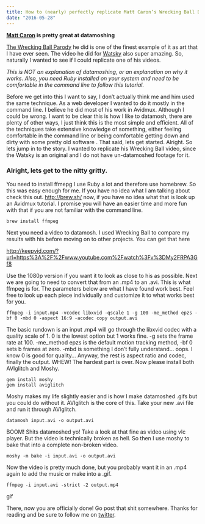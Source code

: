 ```yaml
---
title: How to (nearly) perfectly replicate Matt Caron’s Wrecking Ball Datamosh Parody 
date: "2016-05-28"
---
```


**[Matt Caron](https://twitter.com/heyitsMattCaron) is pretty great at datamoshing**

[The Wrecking Ball Parody](https://vimeo.com/87545616) he did is one of the finest example of it as art that I have ever seen. The video he did for [Watsky](https://www.youtube.com/watch?v=NNRGTmu5Sok) also super amazing. So, naturally I wanted to see if I could replicate one of his videos.

_This is NOT an explanation of datamoshing, or an explanation on why it works. Also, you need Ruby installed on your system and need to be comfortable in the command line to follow this tutorial._

Before we get into this I want to say, I don’t actually think me and him used the same technique. As a web developer I wanted to do it mostly in the command line. I believe he did most of his work in Avidmux. Although I could be wrong. I want to be clear this is how I like to datamosh, there are plenty of other ways, I just think this is the most simple and efficient. All of the techniques take extensive knowledge of something, either feeling comfortable in the command line or being comfortable getting down and dirty with some pretty old software . That said, lets get started.
Alright. So lets jump in to the story. I wanted to replicate his Wrecking Ball video, since the Watsky is an original and I do not have un-datamoshed footage for it.


### Alright, lets get to the nitty gritty.

You need to install ffmepg I use Ruby a lot and therefore use homebrew. So this was easy enough for me. If you have no idea what I am talking about check this out. http://brew.sh/ now, if you have no idea what that is look up an Avidmux tutorial. I promise you will have an easier time and more fun with that if you are not familiar with the command line.

`brew install ffmpeg`

Next you need a video to datamosh. I used Wrecking Ball to compare my results with his before moving on to other projects. You can get that here

http://keepvid.com/?url=https%3A%2F%2Fwww.youtube.com%2Fwatch%3Fv%3DMy2FRPA3Gf8

Use the 1080p version if you want it to look as close to his as possible. Next we are going to need to convert that from an .mp4 to an .avi. This is what ffmpeg is for. The parameters below are what I have found work best. Feel free to look up each piece individually and customize it to what works best for you.

`ffmpeg -i input.mp4 -vcodec libxvid -qscale 1 -g 100 -me_method epzs -bf 0 -mbd 0 -aspect 16:9 -acodec copy output.avi`

The basic rundown is an input .mp4 will go through the libxvid codec with a quality scale of 1. 0 is the lowest option but 1 works fine. -g sets the frame rate at 100. -me_method epzs is the default motion tracking method, -bf 0 sets b frames at zero. -mbd is something I don’t fully understand… oops. I know 0 is good for quality… Anyway, the rest is aspect ratio and codec, finally the output. WHEW! The hardest part is over.
Now please install both AVIglitch and Moshy.

```
gem install moshy
gem install aviglitch
```

Moshy makes my life slightly easier and is how I make datamoshed .gifs but you could do without it. AVIglitch is the core of this. Take your new .avi file and run it through AVIglitch.

`datamosh input.avi -o output.avi`

BOOM! Shits datamoshed yo! Take a look at that fine as video using vlc player. But the video is technically broken as hell.
So then I use moshy to bake that into a complete non-broken video.

`moshy -m bake -i input.avi -o output.avi`

Now the video is pretty much done, but you probably want it in an .mp4 again to add the music or make into a .gif.

`ffmpeg -i input.avi -strict -2 output.mp4`

gif

There, now you are officially done! Go post that shit somewhere. Thanks for reading and be sure to follow me on [twitter](https://www.twitter.com/lvrbrtsn).
